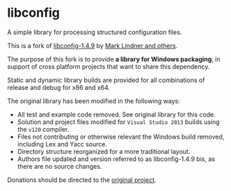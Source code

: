 libconfig
=========

A simple library for processing structured configuration files.

This is a fork of [libconfig-1.4.9](http://www.hyperrealm.com/libconfig/) by [Mark Lindner and others](AUTHORS).

The purpose of this fork is to provide **a library for Windows packaging**, in support of cross platform projects that want to share this dependency.

Static and dynamic library builds are provided for all combinations of release and debug for x86 and x64.

The original library has been modified in the following ways:

* All test and example code removed. See original library for this code.
* Solution and project files modified for `Visual Studio 2013` builds using the `v120` compiler.
* Files not contributing or otherwise relevant the Windows build removed, including Lex and Yacc source.
* Directory structure reorganized for a more traditional layout.
* Authors file updated and version referred to as libconfig-1.4.9 bis, as there are no source changes.

Donations should be directed to the [original project](http://www.hyperrealm.com/libconfig/).
